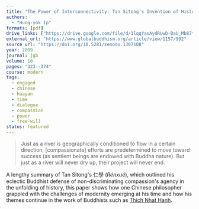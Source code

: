 ```yaml
---
title: "The Power of Interconnectivity: Tan Sitong's Invention of Historical Agency in Late Qing China"
authors:
  - "Hung-yok Ip"
formats: [pdf]
drive_links: ["https://drive.google.com/file/d/1lqqYasAydRUwD-DaU_Mb87tHxMDA2xvi/view?usp=drivesdk"]
external_url: "https://www.globalbuddhism.org/article/view/1157/992"
source_url: "https://doi.org/10.5281/zenodo.1307108"
year: 2009
journal: jgb
volume: 10
pages: "323--374"
course: modern
tags:
  - engaged
  - chinese
  - huayan
  - time
  - dialogue
  - compassion
  - power
  - free-will
status: featured
---
```


> Just as a river is geographically conditioned to flow in a certain direction, [compassionate] efforts are predetermined to move toward success (as sentient beings are endowed with
> Buddha nature). But just as a river will never dry up, their project will never end.

A lengthy summary of Tan Sitong's 仁學 (*Rénxué*), which outlined his eclectic  Buddhist defense of non-discriminating compassion's agency in the unfolding of history, this paper shows how one Chinese philosopher grappled with the challenges of modernity emerging at his time and how his themes continue in the work of Buddhists such as [Thich Nhat Hanh](/authors/tnh).
